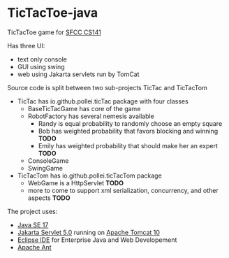 # TicTacToe-java
TicTacToe game for [SFCC CS141](https://pollei.github.io/sfcc-cyber-bas/CS141/ "SFCC CS&141 Computer Science I Java")

Has three UI:
- text only console
- GUI using swing
- web using Jakarta servlets run by TomCat

Source code is split between two sub-projects TicTac and TicTacTom
- TicTac has io.github.pollei.ticTac package with four classes
  - BaseTicTacGame has core of the game
  - RobotFactory has several nemesis available
    - Randy is equal probability to randomly choose an empty square
    - Bob has weighted probability that favors blocking and winning **TODO**
    - Emily has weighted probability that should make her an expert **TODO**
  - ConsoleGame
  - SwingGame
- TicTacTom has io.github.pollei.ticTacTom package
  - WebGame is a HttpServlet **TODO**
  - more to come to support xml serialization, concurrency, and other aspects **TODO**

The project uses:
- [Java SE 17](https://docs.oracle.com/en/java/javase/17/)
- [Jakarta Servlet 5.0](https://jakarta.ee/specifications/servlet/5.0/) running on [Apache Tomcat 10](https://tomcat.apache.org/tomcat-10.0-doc/)
- [Eclipse IDE](https://eclipseide.org) for Enterprise Java and Web Developement
- [Apache Ant](https://ant.apache.org/)